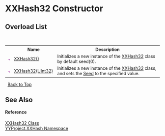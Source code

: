 # XXHash32 Constructor 
 


## Overload List
&nbsp;<table><tr><th></th><th>Name</th><th>Description</th></tr><tr><td>![Public method](media/pubmethod.gif "Public method")</td><td><a href="34b95e25-2fcd-f35e-9a48-8b3ec674a82e">XXHash32()</a></td><td>
Initializes a new instance of the <a href="cb2be3a3-5621-b343-992c-8a2af7fbe6df">XXHash32</a> class by default seed(0).</td></tr><tr><td>![Public method](media/pubmethod.gif "Public method")</td><td><a href="372c9401-060b-9ac4-4632-73cc2e6c20bc">XXHash32(UInt32)</a></td><td>
Initializes a new instance of the <a href="cb2be3a3-5621-b343-992c-8a2af7fbe6df">XXHash32</a> class, and sets the <a href="692110a2-a8ec-a798-c5d9-6b24611d0cbc">Seed</a> to the specified value.</td></tr></table>&nbsp;
<a href="#xxhash32-constructor">Back to Top</a>

## See Also


#### Reference
<a href="cb2be3a3-5621-b343-992c-8a2af7fbe6df">XXHash32 Class</a><br /><a href="2e5d6292-64c7-8d52-f77f-7d3314e71172">YYProject.XXHash Namespace</a><br />
